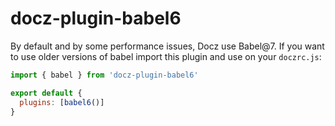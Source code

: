# docz-plugin-babel6

By default and by some performance issues, Docz use Babel@7. If you want to use older versions of babel import this plugin and use on your `doczrc.js`:

```js
import { babel } from 'docz-plugin-babel6'

export default {
  plugins: [babel6()]
}
```
